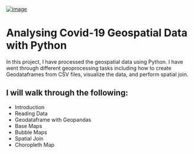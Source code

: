 [![image](https://colab.research.google.com/assets/colab-badge.svg)](https://colab.research.google.com/github/DBishal13/Data-Engineering-and-Vizualization/blob/main/code/Data%20Engineering%20Notebook.ipynb)
# Analysing Covid-19 Geospatial Data with Python
In this project, I have processed the geospatial data using Python. I have went through different geoprocessing tasks including how to create Geodataframes from CSV files, visualize the data, and perform spatial join.
## I will walk through the following:
* Introduction
* Reading Data
* Geodataframe with Geopandas
* Base Maps
* Bubble Maps
* Spatial Join
* Choropleth Map
